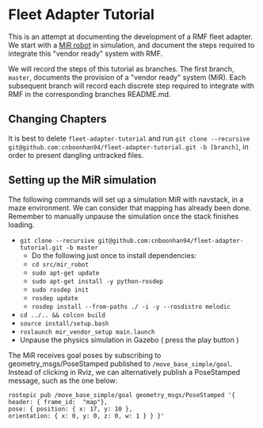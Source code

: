 # Fleet Adapter Tutorial
This is an attempt at documenting the development of a RMF fleet adapter. We start with a [MiR robot](https://github.com/dfki-ric/mir_robot) in simulation, and document the steps required to integrate this "vendor ready" system with RMF. 

We will record the steps of this tutorial as branches. The first branch, `master`, documents the provision of a "vendor ready" system (MiR). Each subsequent branch will record each discrete step required to integrate with RMF in the corresponding branches README.md.

## Changing Chapters
It is best to delete `fleet-adapter-tutorial` and run `git clone --recursive git@github.com:cnboonhan94/fleet-adapter-tutorial.git -b [branch]`, in order to present dangling untracked files.

## Setting up the MiR simulation
The following commands will set up a simulation MiR with navstack, in a maze environment. We can consider that mapping has already been done. Remember to manually unpause the simulation once the stack finishes loading.

* `git clone --recursive git@github.com:cnboonhan94/fleet-adapter-tutorial.git -b master`
  * Do the following just once to install dependencies:
  * `cd src/mir_robot`
  * `sudo apt-get update`
  * `sudo apt-get install -y python-rosdep`
  * `sudo rosdep init`
  * `rosdep update`
  * `rosdep install --from-paths ./ -i -y --rosdistro melodic`
* `cd ../.. && colcon build`
* `source install/setup.bash`
* `roslaunch mir_vendor_setup main.launch`
* Unpause the physics simulation in Gazebo ( press the play button )

The MiR receives goal poses by subscribing to geometry_msgs/PoseStamped published to `/move_base_simple/goal`. Instead of clicking in Rviz, we can alternatively publish a PoseStamped message, such as the one below:
```
rostopic pub /move_base_simple/goal geometry_msgs/PoseStamped '{ header: { frame_id:  "map"}, 
pose: { position: { x: 17, y: 10 }, 
orientation: { x: 0, y: 0, z: 0, w: 1 } } }'
```
